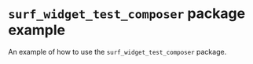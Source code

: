 # `surf_widget_test_composer` package example

An example of how to use the `surf_widget_test_composer` package.
